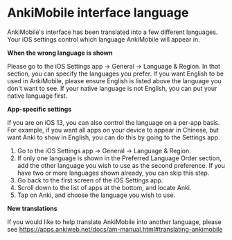# AnkiMobile interface language

AnkiMobile's interface has been translated into a few different languages. Your iOS settings control which language AnkiMobile will appear in.

**When the wrong language is shown**

Please go to the iOS Settings app → General → Language & Region. In that section, you can specify the languages you prefer. If you want English to be used in AnkiMobile, please ensure English is listed above the language you don't want to see. If your native language is not English, you can put your native language first.

**App-specific settings**

If you are on iOS 13, you can also control the language on a per-app basis. For example, if you want all apps on your device to appear in Chinese, but want Anki to show in English, you can do this by going to the Settings app.

1. Go to the iOS Settings app → General → Language & Region.
2. If only one language is shown in the Preferred Language Order section, add the other language you wish to use as the second preference. If you have two or more languages shown already, you can skip this step.
3. Go back to the first screen of the iOS Settings app.
4. Scroll down to the list of apps at the bottom, and locate Anki.
5. Tap on Anki, and choose the language you wish to use.

**New translations**

If you would like to help translate AnkiMobile into another language, please see <https://apps.ankiweb.net/docs/am-manual.html#translating-ankimobile>